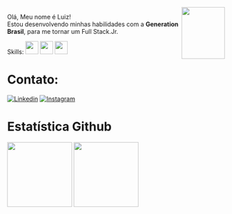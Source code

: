 <img src = "https://i.imgur.com/mhO83HD.png" width = "100px" height = "120px" align = "right">
<p align="left"> 
  Olá, Meu nome é Luiz! <br> Estou desenvolvendo minhas habilidades com a <strong>Generation Brasil</strong>, para me tornar um Full Stack.Jr.

</p>




Skills:
<img src="https://cdn.jsdelivr.net/gh/devicons/devicon/icons/java/java-original.svg" width="30" height="30"/>
<img src="https://cdn.jsdelivr.net/gh/devicons/devicon/icons/mysql/mysql-original.svg" width="30" height="30"/>
<img src="https://cdn.jsdelivr.net/gh/devicons/devicon/icons/spring/spring-original.svg" width="30" height="30"/>


<h1>Contato: </h1>

[![Linkedin](https://img.shields.io/badge/LinkedIn-0077B5?style=for-the-badge&logo=linkedin&logoColor=white)](https://www.linkedin.com/in/luiz-gustavo-m-dos-santos-421352209/)
[![Instagram](https://img.shields.io/badge/Instagram-E4405F?style=for-the-badge&logo=instagram&logoColor=white)](https://www.instagram.com/gustavolms/)

<h1>Estatística Github</h1>
<div>
<a href="https://github.com/LGustavoMachado"> 
<img height="150em" src="https://github-readme-stats.vercel.app/api?username=LGustavoMachado&show_icons=true&theme=tokyonight&include_all_commits=true&count_private=true"/></a>
<img height="150em" src="https://github-readme-stats.vercel.app/api/top-langs/?username=LGustavoMachado&layout=compact&langs_count=7&theme=tokyonight"/>
</div>
